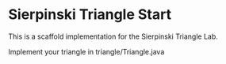# Sierpinski Triangle Start

This is a scaffold implementation for the 
Sierpinski Triangle Lab.

Implement your triangle
in triangle/Triangle.java


